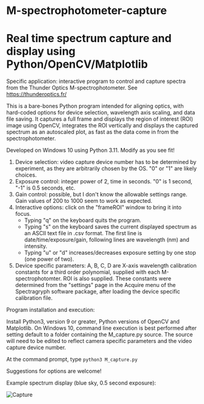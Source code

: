 # M-spectrophotometer-capture
# Real time spectrum capture and display using Python/OpenCV/Matplotlib

Specific application: interactive program to control and capture spectra from the Thunder Optics M-spectrophotometer.  See https://thunderoptics.fr/

This is a bare-bones Python program intended for aligning optics, with hard-coded options for device selection, wavelength axis scaling, and data file saving.
It captures a full frame and displays the region of interest (ROI) image using OpenCV, integrates the ROI vertically and displays the captured spectrum as an autoscaled plot, as fast as the data come in from the spectrophotometer. 

Developed on Windows 10 using Python 3.11. Modify as you see fit!

1. Device selection: video capture device number has to be determined by experiment, as they are arbitrarily chosen by the OS. "0" or "1" are likely choices.
2. Exposure control: integer power of 2, time in seconds. "0" is 1 second, "-1" is 0.5 seconds, etc.
3. Gain control: possible, but I don't know the allowable settings range. Gain values of 200 to 1000 seem to work as expected.
4. Interactive options: click on the "frameROI" window to bring it into focus.
   - Typing "q" on the keyboard quits the program.
   - Typing "s" on the keyboard saves the current displayed spectrum as an ASCII text file in .csv format. The first line is date/time/exposure/gain, following    lines are wavelength (nm) and intensity.
   - Typing "u" or "d" increases/decreases exposure setting by one stop (one power of two).
6. Device specific parameters: A, B, C, D are X-axis wavelength calibration constants for a third order polynomial, supplied with each M-spectrophotomter. ROI is also supplied. These constants were determined from the "settings" page in the Acquire menu of the Spectragryph software package, after loading the device specific calibration file.

Program installation and execution:

Install Python3, version 9 or greater, Python versions of OpenCV and Matplotlib.
On Windows 10, command line execution is best performed after setting default to a folder containing the M_capture.py source.
The source will need to be edited to reflect camera specific parameters and the video capture device number.

At the command prompt, type `python3 M_capture.py`

Suggestions for options are welcome!

Example spectrum display (blue sky, 0.5 second exposure):

![Capture](https://github.com/jremington/M-spectrophotometer-capture/assets/5509037/a112949e-9c29-420a-9e89-68357478a834)
